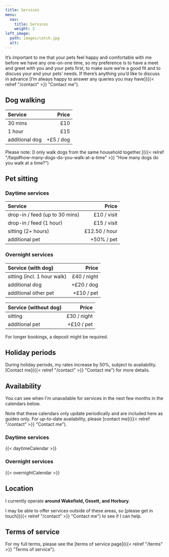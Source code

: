 ```yaml
---
title: Services
menu:
  nav:
    title: Services
    weight: 2
left_image:
  path: images/catch.jpg
  alt:
---
```


It’s important to me that your pets feel happy and comfortable with me before we
have any one-on-one time, so my preference is to have a meet and greet with you
and your pets first, to make sure we’re a good fit and to discuss your and your
pets’ needs. If there’s anything you’d like to discuss in advance [I’m always
happy to answer any queries you may have]({{< relref "/contact" >}}
"Contact me").

## Dog walking

| Service        |     Price |
| :------------- | --------: |
| 30 mins        |       £10 |
| 1 hour         |       £15 |
| additional dog | +£5 / dog |

Please note: [I only walk dogs from the same household
together.]({{< relref "/faqs#how-many-dogs-do-you-walk-at-a-time" >}}
"How many dogs do you walk at a time?")

## Pet sitting

### Daytime services

| Service                        |         Price |
| :----------------------------- | ------------: |
| drop-in / feed (up to 30 mins) |   £10 / visit |
| drop-in / feed (1 hour)        |   £15 / visit |
| sitting (2+ hours)             | £12.50 / hour |
| additional pet                 |    +50% / pet |

### Overnight services

| Service (with dog)          |       Price |
| :-------------------------- | ----------: |
| sitting (incl. 1 hour walk) | £40 / night |
| additional dog              |  +£20 / dog |
| additional other pet        |  +£10 / pet |

| Service (without dog) |       Price |
| :-------------------- | ----------: |
| sitting               | £30 / night |
| additional pet        |  +£10 / pet |

For longer bookings, a deposit might be required.

## Holiday periods

During holiday periods, my rates increase by 50%, subject to availability.
[Contact me]({{< relref "/contact" >}} "Contact me") for more details.

## Availability

You can see when I'm unavailable for services in the next few months in the
calendars below.

Note that these calendars only update periodically and are included here as
guides only. For up-to-date availability, please [contact
me]({{< relref "/contact" >}} "Contact me").

### Daytime services

{{< daytimeCalendar >}}

### Overnight services

{{< overnightCalendar >}}

## Location

I currently operate **around Wakefield, Ossett, and Horbury**.

I may be able to offer services outside of these areas, so [please get in
touch]({{< relref "/contact" >}} "Contact me") to see if I can help.

## Terms of service

For my full terms, please see the [terms of service
page]({{< relref "/terms" >}} "Terms of service").
